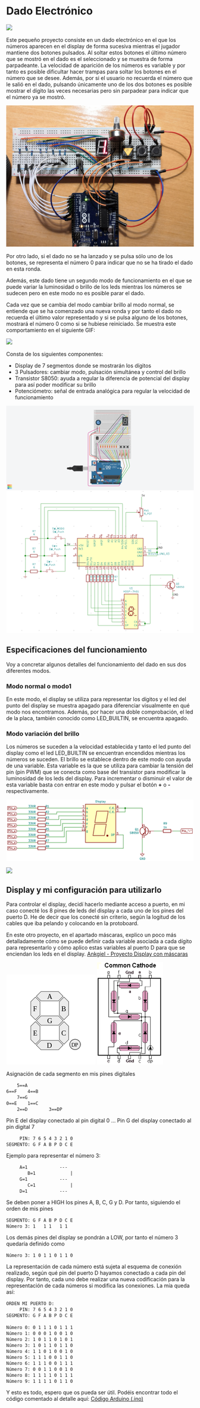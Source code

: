 # Dado Electrónico

![](doc_images/demo_dado.gif)

Este pequeño proyecto consiste en un dado electrónico en el que los números aparecen en el display de forma sucesiva mientras el jugador mantiene dos botones pulsados. Al soltar estos botones el último número que se mostró en el dado es el seleccionado y se muestra de forma parpadeante. La velocidad de aparición de los números es variable y por tanto es posible dificultar hacer trampas para soltar los botones en el número que se desee. Además, por si el usuario no recuerda el número que le salió en el dado, pulsando únicamente uno de los dos botones es posible mostrar el dígito las veces necesarias pero sin parpadear para indicar que el número ya se mostró. 

![](doc_images/IMG_20191029_224508.jpg)

Por otro lado, si el dado no se ha lanzado y se pulsa sólo uno de los botones, se representa el número 0 para indicar que no se ha tirado el dado en esta ronda.

Además, este dado tiene un segundo modo de funcionamiento en el que se puede variar la luminosidad o brillo de los leds mientras los números se sudecen pero en este modo no es posible parar el dado. 

Cada vez que se cambia del modo cambiar brillo al modo normal, se entiende que se ha comenzado una nueva ronda y por tanto el dado no recuerda el último valor representado y si se pulsa alguno de los botones, mostrará el número 0 como si se hubiese reiniciado. Se muestra este comportamiento en el siguiente GIF:

![](doc_images/demo_cero.gif)  
  


Consta de los siguientes componentes: 
* Display de 7 segmentos donde se mostrarán los dígitos
* 3 Pulsadores: cambiar modo, pulsación simultánea y control del brillo
* Transistor S8050: ayuda a regular la diferencia de potencial del display para así poder modificar su brillo
* Potenciómetro: señal de entrada analógica para regular la velocidad de funcionamiento


![Ensamblaje del circuito](doc_images/circuito_dado.png)
![Esquemático del circuito](doc_images/dado_schematic.png)


## Especificaciones del funcionamiento
Voy a concretar algunos detalles del funcionamiento del dado en sus dos diferentes modos. 

### Modo normal o modo1
En este modo, el display se utiliza para representar los dígitos y el led del punto del display se muestra apagado para diferenciar visualmente en qué modo nos encontramos. Además, por hacer una doble comprobación, el led de la placa, también conocido como LED_BUILTIN, se encuentra apagado. 

### Modo variación del brillo
Los números se suceden a la velocidad establecida y tanto el led punto del display como el led LED_BUILTIN se encuentran encendidos mientras los números se suceden. El brillo se establece dentro de este modo con ayuda de una variable. Esta variable es la que se utiliza para cambiar la tensión del pin (pin PWM) que se conecta como base del transistor para modificar la luminosidad de los leds del display. Para incrementar o disminuir el valor de esta variable basta con entrar en este modo y pulsar el botón **+** o **-** respectivamente. 

![Esquema transistor](doc_images/esquema.png)

![](doc_images/demo_brillo.gif)


## Display y mi configuración para utilizarlo
Para controlar el display, decidí hacerlo mediante acceso a puerto, en mi caso conecté los 8 pines de leds del display a cada uno de los pines del puerto D. He de decir que los conecté sin criterio, según la logitud de los cables que iba pelando y colocando en la protoboard. 

En este otro proyecto, en el apartado máscaras, explico un poco más detalladamente cómo se puede definir cada variable asociada a cada dígito para representarlo y cómo aplico estas variables al puerto D para que se enciendan los leds en el display.
[Ankgiel - Proyecto Display con máscaras](https://github.com/ankgiel/Display_mascaras)


![Etiquetado display](doc_images/etiquetado_display_7_segmentos.png)    ![Pines del display](doc_images/pines_display.PNG)
 
Asignación de cada segmento en mis pines digitales 


        5==A
    6==F    4==B
        7==G
    0==E    1==C
        2==D        3==DP

Pin E del display conectado al pin digital 0
...
Pin G del display conectado al pin digital 7
    
         PIN: 7 6 5 4 3 2 1 0 
    SEGMENTO: G F A B P D C E 

Ejemplo para representar el número 3:

         A=1            ---
            B=1             |
         G=1            ---
            C=1             |
         D=1            ---
         
Se deben poner a HIGH los pines A, B, C, G y D. Por tanto, siguiendo el orden de mis pines
    
    SEGMENTO: G F A B P D C E
    Número 3: 1   1 1   1 1

Los demás pines del display se pondrán a LOW, por tanto el número 3 quedaría definido como

    Número 3: 1 0 1 1 0 1 1 0
    
La representación de cada número está sujeta al esquema de conexión realizado, según qué pin del puerto D hayamos conectado a cada pin del display. Por tanto, cada uno debe realizar una nueva codificación para la representación de cada números si modifica las conexiones. La mía queda así:

    ORDEN MI PUERTO D:
         PIN: 7 6 5 4 3 2 1 0
    SEGMENTO: G F A B P D C E

    Número 0: 0 1 1 1 0 1 1 1
    Número 1: 0 0 0 1 0 0 1 0
    Número 2: 1 0 1 1 0 1 0 1
    Número 3: 1 0 1 1 0 1 1 0
    Número 4: 1 1 0 1 0 0 1 0
    Número 5: 1 1 1 0 0 1 1 0
    Número 6: 1 1 1 0 0 1 1 1
    Número 7: 0 0 1 1 0 0 1 0
    Número 8: 1 1 1 1 0 1 1 1
    Número 9: 1 1 1 1 0 1 1 0


Y esto es todo, espero que os pueda ser útil. Podéis encontrar todo el código comentado al detalle aquí:
[Código Arduino (.ino)](doc_images/dado_electronico_v3.ino)
